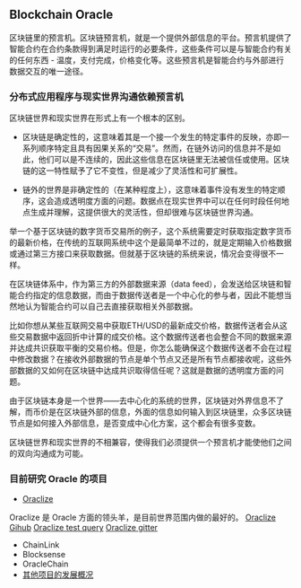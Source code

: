 
## Blockchain Oracle

区块链里的预言机。区块链预言机，就是一个提供外部信息的平台。预言机提供了智能合约在合约条款得到满足时运行的必要条件，这些条件可以是与智能合约有关的任何东西 - 温度，支付完成，价格变化等。这些预言机是智能合约与外部进行数据交互的唯一途径。

### 分布式应用程序与现实世界沟通依赖预言机

区块链世界和现实世界在形式上有一个根本的区别。

- 区块链是确定性的，这意味着其是一个接一个发生的特定事件的反映，亦即一系列顺序特定且具有因果关系的“交易”。然而，在链外访问的信息并不是如此，他们可以是不连续的，因此这些信息在区块链里无法被信任或使用。区块链的这一特性赋予了它不变性，但是减少了灵活性和可扩展性。

- 链外的世界是非确定性的（在某种程度上），这意味着事件没有发生的特定顺序，这会造成透明度方面的问题。数据点在现实世界中可以在任何时段任何地点生成并理解，这提供很大的灵活性，但却很难与区块链世界沟通。

举一个基于区块链的数字货币交易所的例子，这个系统需要定时获取指定数字货币的最新价格，在传统的互联网系统中这个是最简单不过的，就是定期输入价格数据或通过第三方接口来获取数据。但就基于区块链的系统来说，情况会变得很不一样。

在区块链体系中，作为第三方的外部数据来源（data feed），会发送给区块链和智能合约指定的信息数据，而由于数据传送者是一个中心化的参与者，因此不能想当然地认为智能合约可以自己去直接获取相关外部数据。

比如你想从某些互联网交易中获取ETH/USD的最新成交价格，数据传送者会从这些交易数据中返回折中计算的成交价格。这个数据传送者也会整合不同的数据来源并达成共识获取平衡的交易价格。但是，你怎么能确保这个数据传送者不会在过程中修改数据？在接收外部数据的节点是单个节点又还是所有节点都接收呢，这些外部数据的又如何在区块链中达成共识取得信任呢？这就是数据的透明度方面的问题。

由于区块链本身是一个世界——去中心化的系统的世界，区块链对外界信息不了解，而币价是在区块链外部的信息，外面的信息如何输入到区块链里，众多区块链节点是如何接入外部信息，是否变成中心化方案，这个都会有很多变数。

区块链世界和现实世界的不相兼容，使得我们必须提供一个预言机才能使他们之间的双向沟通成为可能。

### 目前研究 Oracle 的项目

- [Oraclize](https://docs.oraclize.it/#eos)

Oraclize 是 Oracle 方面的领头羊，是目前世界范围内做的最好的。
[Oraclize Gihub](https://github.com/oraclize)
[Oraclize test query](http://app.oraclize.it/home/test_query)
[Oraclize gitter](https://gitter.im/oraclize/)

- ChainLink
- Blocksense
- OracleChain
- [其他项目的发展概况](https://zhuanlan.zhihu.com/p/31447124)
